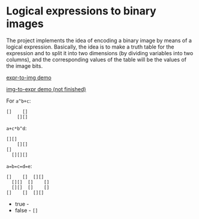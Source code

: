 # Logical expressions to binary images

The project implements the idea of encoding a binary image by means of a logical expression. Basically, the idea is to make a truth table for the expression and to split it into two dimensions (by dividing variables into two columns), and the corresponding values of the table will be the values of the image bits. 

[expr-to-img demo](https://mihahanya.github.io/Logical-images/) 

[img-to-expr demo (not finished)](https://mihahanya.github.io/Logical-images/index2.html) 

For `a^b+c`:
```
[]    []
    [][]
```

`a+c*b^d`:
```
[][]    
    [][]
[]      
  [][][]
```

`a=b=c=d=e`:
```
[]    []  [][]  
  [][]  []    []
  [][]  []    []
[]    []  [][]
```

* true - `  `
* false - `[]`
